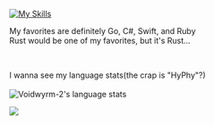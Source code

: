 [![My Skills](https://skillicons.dev/icons?i=go,cs,swift,ruby,ts,git,kotlin,py,rust,js,html,css,lua)](https://skillicons.dev)
<br>

My favorites are definitely Go, C#, Swift, and Ruby<br>
Rust would be one of my favorites, but it's Rust...

<br>

I wanna see my language stats(the crap is "HyPhy"?)<br><br>
![Voidwyrm-2's language stats](https://github-readme-stats.vercel.app/api/top-langs/?username=voidwyrm-2&layout=compact&theme=synthwave&langs_count=20)


<p align="left">
	<img src="https://raw.githubusercontent.com/catppuccin/catppuccin/main/assets/footers/gray0_ctp_on_line.svg?sanitize=true" />
</p>
<!--https://github.com/catppuccin-->
